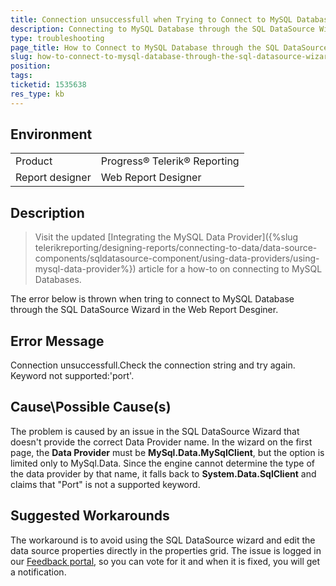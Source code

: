 ```yaml
---
title: Connection unsuccessfull when Trying to Connect to MySQL Database in the Web Report Desginer
description: Connecting to MySQL Database through the SQL DataSource Wizard in the Web Report Desginer 
type: troubleshooting
page_title: How to Connect to MySQL Database through the SQL DataSource Wizard in the Web Report Desginer?
slug: how-to-connect-to-mysql-database-through-the-sql-datasource-wizard-in-the-web-reportdesginer
position: 
tags: 
ticketid: 1535638
res_type: kb
---
```


## Environment
<table>
	<tbody>
		<tr>
			<td>Product</td>
			<td>Progress® Telerik® Reporting</td>
		</tr>
    	<tr>
			<td>Report designer</td>
			<td>Web Report Designer</td>
		</tr>
	</tbody>
</table>


## Description

> Visit the updated [Integrating the MySQL Data Provider]({%slug telerikreporting/designing-reports/connecting-to-data/data-source-components/sqldatasource-component/using-data-providers/using-mysql-data-provider%}) article for a how-to on connecting to MySQL Databases.

The error below is thrown when tring to connect to MySQL Database through the SQL DataSource Wizard in the Web Report Desginer.

## Error Message
Connection unsuccessfull.Check the connection string and try again. Keyword not supported:'port'.

## Cause\Possible Cause(s)
The problem is caused by an issue in the SQL DataSource Wizard that doesn't provide the correct Data Provider name. 
In the wizard on the first page, the **Data Provider** must be **MySql.Data.MySqlClient**, but the option is limited only to MySql.Data. 
Since the engine cannot determine the type of the data provider by that name, it falls back to **System.Data.SqlClient** and claims that "Port" is not a supported keyword.

## Suggested Workarounds
The workaround is to avoid using the SQL DataSource wizard and edit the data source properties directly in the properties grid. 
The issue is logged in our [Feedback portal](https://feedback.telerik.com/reporting/1535638-connecting-to-mysql-from-the-sql-datasource-wizard-does-not-work-in-webreportdesginer), so you can vote for it and when it is fixed, you will get a notification.

